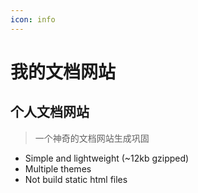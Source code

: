 ```yaml
---
icon: info
---
```


# 我的文档网站

## 个人文档网站

> 一个神奇的文档网站生成巩固

* Simple and lightweight (~12kb gzipped)
* Multiple themes
* Not build static html files
